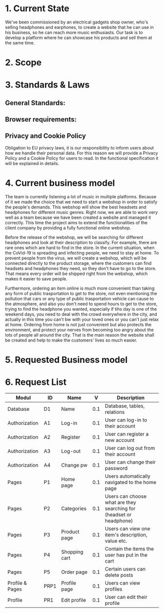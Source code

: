 # 1. Current State 

We've been commissioned by an electrical gadgets shop owner, who's selling headphones and earphones, to create a website that he can use in his business, so he can reach more music enthusiasts. Our task is to develop a platform where he can showcase his products and sell them at the same time.

# 2. Scope

# 3. Standards & Laws
## General Standards:

## Browser requirements:

## Privacy and Cookie Policy
Obligation to EU privacy laws, it is our responsibility to inform users about how we handle their personal data. For this reason we will provide a Privacy Policy and a Cookie Policy for users to read. In the functional specification it will be explained in details.

# 4. Current business model
The team is currently listening a lot of music in multiple platforms. Because of it we made the choice that we need to start a webshop in order to satisfy the people's demands. This webshop will show the best headsets and headphones for different music genres.  Right now, we are able to work very well as a team because we have been created a website and managed it correctly.
This time the project aims to extend the functionalities of the client company by providing a fully functional online webshop.

Before the release of the webshop, we will be searching for different headphones and look at their description to classify. For example, there are rare ones which are hard to find in the store.
In the current situation, when the CoVid-19 is spreading and infecting people, we need to stay at home. To prevent people from the virus, we will create a webshop, which will be connected directly to the product storage, where the customers can find headsets and headphones they need, so they don't have to go to the store. That means every order will be shipped right from the webshop, which makes it easier to save people.

Furthermore, ordering an item online is much more convenient than taking any form of public trasportation to get to the store, not even mentioning the pollution that cars or any type of public trasportation vehicle can cause to the atmosphere, and also you don't need to spend hours to get to the store, trying to find the headphone you wanted, especially if tihs day is one of the weekend days, you need to deal with the crowd everywhere in the city, and actually in this time you can't bw with your loved ones or  you can't just relax at home.
Ordering from home is not just convenient but also protects the environment, and protect your nerves from becoming too angry about the lots of people all around the city. That is the main reason the website shall be created and help to make the customers' lives so much easier.
# 5. Requested Business model

# 6. Request List
| Modul | ID | Name | V | Description |
|--------|---------|-----------|-----------|-------------|
|Database|D1|Name|0.1|Database, tables, relations|
|Authorization|A1|Log-in|0.1|User can log-in to their account|
|Authorization|A2|Register|0.1|User can register a new account|
|Authorization|A3|Log-out|0.1|User can log out from their account|
Authorization|A4|Change pw|0.1|User can change their password|
|Pages|P1|Home page|0.1| Users automatically navigated to the home page|
|Pages|P2|Categories|0.1|Users can choose what are they searching for (headset or headphone)|
|Pages|P3|Product page|0.1|Users can view one item's description, value etc.|
|Pages|P4|Shopping cart|0.1|Contain the items the user has put in the cart|
|Pages|P5|Order page|0.1|Certain users can delete posts |
|Profile & Pages|PRP1|Profile page|0.1|Users can view profiles|
|Profile|PR1|Edit profile|0.1|User can edit their profile|